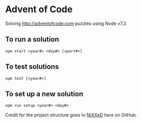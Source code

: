 # Advent of Code
Solving http://adventofcode.com puzzles using Node v7.2.

To run a solution
------
`npm start <year#> <day#> [<part#>]`

To test solutions
------
`npm test [<year#>]`

To set up a new solution
------
`npm run setup <year#> <day#>`

Credit for the project structure goes to [NiXXeD](https://github.com/NiXXeD/adventofcode) here on GitHub.
